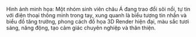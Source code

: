 Hình ảnh minh họa: Một nhóm sinh viên châu Á đang trao đổi sôi nổi, tự tin với điện thoại thông minh trong tay, xung quanh là biểu tượng tin nhắn và biểu đồ tăng trưởng, phong cách đồ họa 3D Render hiện đại, màu sắc tươi sáng, năng động, tạo cảm giác chuyên nghiệp và thân thiện.